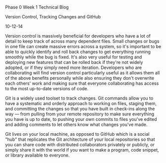 <!-- This template is in markdown, not html, so
  it will not render beautifully when you copy and
  paste it into your github.io site, but it will at
  least be published. Next week you'll be creating a
  blog template using HTML and CSS and you'll be able
  to copy and paste the blog posts from week 1 in there
  to make them pretty next week.

  For now, please replace the title, subtitle (if desired),
  and date with the text you would like. Markdown is pretty
  simple, so you can just feel free to type. =) You'll want
  to delete this chunk of a comment as well. -->


Phase 0 Week 1 Technical Blog

Version Control, Tracking Changes and GitHub

10-12-14

Version control is massively beneficial for developers who have a lot of detail to keep track of across many dependent files. Small changes or bugs in one file can create massive errors across a system, so it's important to be able to quickly identify and roll back changes to get everything running smoothly while the bug is fixed. It's also very useful for testing and deploying new features that can be rolled back if they're not widely adopted, or if they simply need more iteration. Developers who are collaborating will find version control particularly useful as it allows them all of the above benefits personally while also ensuring they don't overwrite each others' work and making sure that everyone collaborating has access to the most up-to-date versions of code.

Git is a widely used toolset to track changes. Git commands allow you to have a systematic and orderly approach to working on files, staging them, and committing the changes so that you have built in check-ins along the way — from pulling from your remote repository to make sure everything you have is up to date, to pushing your own commits to files you've edited and adding comments to let others know what changes you've made.

Git lives on your local machine, as opposed to GitHub which is a social "hub" that replicates the Git architecture of your local repositories so that you can share code with distributed collaborators privately or publicly, or simply share it with the world if you want to make a program, code snippet, or library available to everyone.


